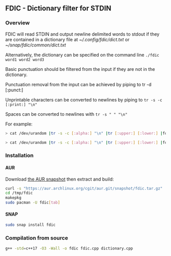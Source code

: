 ## FDIC - Dictionary filter for STDIN

### Overview

FDIC will read STDIN and output newline delimited words to stdout if
they are contained in a dictionary file at *~/.config/fdic/dict.txt*
or *~/snap/fdic/common/dict.txt*

Alternatively, the dictionary can be specified on the command line `./fdic word1 word2 word3`

Basic punctuation should be filtered from the input if they are not in the dictionary.

Punctuation removal from the input can be achieved by piping to tr -d [:punct:]

Unprintable characters can be converted to newlines by piping to `tr -s -c [:print:] "\n"`

Spaces can be converted to newlines with `tr -s " " "\n"`

For example:

``` bash
> cat /dev/urandom |tr -s -c [:alpha:] "\n" |tr [:upper:] [:lower:] |fdic
```

``` bash
> cat /dev/urandom |tr -s -c [:alpha:] "\n" |tr [:upper:] [:lower:] |fdic car dog cat
```

### Installation

#### AUR

Download [the AUR snapshot](https://aur.archlinux.org/cgit/aur.git/snapshot/fdic.tar.gz) then extract and build:

``` bash
curl -s "https://aur.archlinux.org/cgit/aur.git/snapshot/fdic.tar.gz" |tar xz --directory=/tmp
cd /tmp/fdic
makepkg
sudo pacman -U fdic[tab]
```

#### SNAP

``` bash
sudo snap install fdic
```

### Compilation from source

``` bash
g++ -std=c++17 -O3 -Wall -o fdic fdic.cpp dictionary.cpp
```
